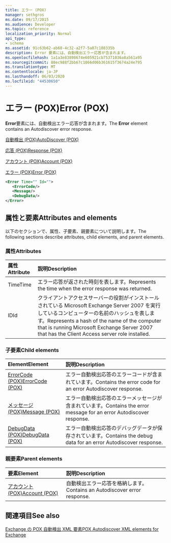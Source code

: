 ```yaml
---
title: エラー (POX)
manager: sethgros
ms.date: 09/17/2015
ms.audience: Developer
ms.topic: reference
localization_priority: Normal
api_type:
- schema
ms.assetid: 91c63b62-ab68-4c32-a2f7-5a87c188335b
description: Error 要素には、自動検出エラー応答が含まれます。
ms.openlocfilehash: 1a1a3e83898674e605921cb75371036a8a561a95
ms.sourcegitcommit: 88ec988f2bb67c1866d06b361615f3674a24e795
ms.translationtype: MT
ms.contentlocale: ja-JP
ms.lasthandoff: 06/03/2020
ms.locfileid: "44530650"
---
```

# <a name="error-pox"></a><span data-ttu-id="acf04-103">エラー (POX)</span><span class="sxs-lookup"><span data-stu-id="acf04-103">Error (POX)</span></span>

<span data-ttu-id="acf04-104">**Error**要素には、自動検出エラー応答が含まれます。</span><span class="sxs-lookup"><span data-stu-id="acf04-104">The **Error** element contains an Autodiscover error response.</span></span> 
  
[<span data-ttu-id="acf04-105">自動検出 (POX)</span><span class="sxs-lookup"><span data-stu-id="acf04-105">AutoDiscover (POX)</span></span>](autodiscover-pox.md)
  
[<span data-ttu-id="acf04-106">応答 (POX)</span><span class="sxs-lookup"><span data-stu-id="acf04-106">Response (POX)</span></span>](response-pox.md)
  
[<span data-ttu-id="acf04-107">アカウント (POX)</span><span class="sxs-lookup"><span data-stu-id="acf04-107">Account (POX)</span></span>](account-pox.md)
  
[<span data-ttu-id="acf04-108">エラー (POX)</span><span class="sxs-lookup"><span data-stu-id="acf04-108">Error (POX)</span></span>](error-pox.md)
  
```xml
<Error Time="" Id="">
   <ErrorCode/>
   <Message/>
   <DebugData/>
</Error>
```

## <a name="attributes-and-elements"></a><span data-ttu-id="acf04-109">属性と要素</span><span class="sxs-lookup"><span data-stu-id="acf04-109">Attributes and elements</span></span>

<span data-ttu-id="acf04-110">以下のセクションで、属性、子要素、親要素について説明します。</span><span class="sxs-lookup"><span data-stu-id="acf04-110">The following sections describe attributes, child elements, and parent elements.</span></span>
  
### <a name="attributes"></a><span data-ttu-id="acf04-111">属性</span><span class="sxs-lookup"><span data-stu-id="acf04-111">Attributes</span></span>

|<span data-ttu-id="acf04-112">**属性**</span><span class="sxs-lookup"><span data-stu-id="acf04-112">**Attribute**</span></span>|<span data-ttu-id="acf04-113">**説明**</span><span class="sxs-lookup"><span data-stu-id="acf04-113">**Description**</span></span>|
|:-----|:-----|
|<span data-ttu-id="acf04-114">Time</span><span class="sxs-lookup"><span data-stu-id="acf04-114">Time</span></span>  <br/> |<span data-ttu-id="acf04-115">エラー応答が返された時刻を表します。</span><span class="sxs-lookup"><span data-stu-id="acf04-115">Represents the time when the error response was returned.</span></span>  <br/> |
|<span data-ttu-id="acf04-116">ID</span><span class="sxs-lookup"><span data-stu-id="acf04-116">Id</span></span>  <br/> |<span data-ttu-id="acf04-117">クライアントアクセスサーバーの役割がインストールされている Microsoft Exchange Server 2007 を実行しているコンピューターの名前のハッシュを表します。</span><span class="sxs-lookup"><span data-stu-id="acf04-117">Represents a hash of the name of the computer that is running Microsoft Exchange Server 2007 that has the Client Access server role installed.</span></span>  <br/> |
   
### <a name="child-elements"></a><span data-ttu-id="acf04-118">子要素</span><span class="sxs-lookup"><span data-stu-id="acf04-118">Child elements</span></span>

|<span data-ttu-id="acf04-119">**Element**</span><span class="sxs-lookup"><span data-stu-id="acf04-119">**Element**</span></span>|<span data-ttu-id="acf04-120">**説明**</span><span class="sxs-lookup"><span data-stu-id="acf04-120">**Description**</span></span>|
|:-----|:-----|
|[<span data-ttu-id="acf04-121">ErrorCode (POX)</span><span class="sxs-lookup"><span data-stu-id="acf04-121">ErrorCode (POX)</span></span>](errorcode-pox.md) <br/> |<span data-ttu-id="acf04-122">エラー自動検出応答のエラーコードが含まれています。</span><span class="sxs-lookup"><span data-stu-id="acf04-122">Contains the error code for an error Autodiscover response.</span></span>  <br/> |
|[<span data-ttu-id="acf04-123">メッセージ (POX)</span><span class="sxs-lookup"><span data-stu-id="acf04-123">Message (POX)</span></span>](message-pox.md) <br/> |<span data-ttu-id="acf04-124">エラー自動検出応答のエラーメッセージが含まれています。</span><span class="sxs-lookup"><span data-stu-id="acf04-124">Contains the error message for an error Autodiscover response.</span></span>  <br/> |
|[<span data-ttu-id="acf04-125">DebugData (POX)</span><span class="sxs-lookup"><span data-stu-id="acf04-125">DebugData (POX)</span></span>](debugdata-pox.md) <br/> |<span data-ttu-id="acf04-126">エラー自動検出応答のデバッグデータが保存されています。</span><span class="sxs-lookup"><span data-stu-id="acf04-126">Contains the debug data for an error Autodiscover response.</span></span>  <br/> |
   
### <a name="parent-elements"></a><span data-ttu-id="acf04-127">親要素</span><span class="sxs-lookup"><span data-stu-id="acf04-127">Parent elements</span></span>

|<span data-ttu-id="acf04-128">**要素**</span><span class="sxs-lookup"><span data-stu-id="acf04-128">**Element**</span></span>|<span data-ttu-id="acf04-129">**説明**</span><span class="sxs-lookup"><span data-stu-id="acf04-129">**Description**</span></span>|
|:-----|:-----|
|[<span data-ttu-id="acf04-130">アカウント (POX)</span><span class="sxs-lookup"><span data-stu-id="acf04-130">Account (POX)</span></span>](account-pox.md) <br/> |<span data-ttu-id="acf04-131">自動検出エラー応答を格納します。</span><span class="sxs-lookup"><span data-stu-id="acf04-131">Contains an Autodiscover error response.</span></span>  <br/> |
   
## <a name="see-also"></a><span data-ttu-id="acf04-132">関連項目</span><span class="sxs-lookup"><span data-stu-id="acf04-132">See also</span></span>



[<span data-ttu-id="acf04-133">Exchange の POX 自動検出 XML 要素</span><span class="sxs-lookup"><span data-stu-id="acf04-133">POX Autodiscover XML elements for Exchange</span></span>](pox-autodiscover-xml-elements-for-exchange.md)


